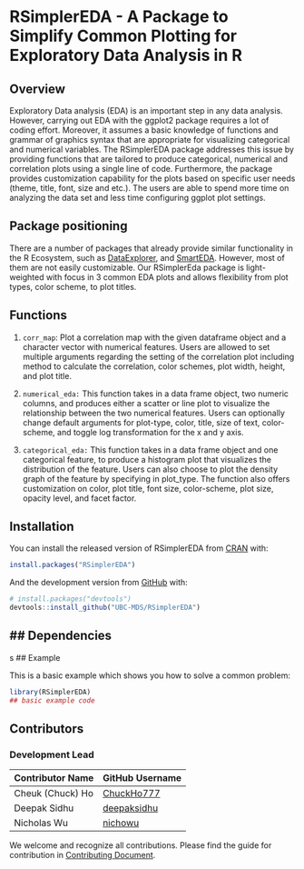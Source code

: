 
<!-- README.md is generated from README.Rmd. Please edit that file -->

# RSimplerEDA - A Package to Simplify Common Plotting for Exploratory Data Analysis in R

<!-- badges: start -->

<!-- badges: end -->

## Overview

Exploratory Data analysis (EDA) is an important step in any data
analysis. However, carrying out EDA with the ggplot2 package requires a
lot of coding effort. Moreover, it assumes a basic knowledge of
functions and grammar of graphics syntax that are appropriate for
visualizing categorical and numerical variables. The RSimplerEDA package
addresses this issue by providing functions that are tailored to produce
categorical, numerical and correlation plots using a single line of
code. Furthermore, the package provides customization capability for the
plots based on specific user needs (theme, title, font, size and etc.).
The users are able to spend more time on analyzing the data set and less
time configuring ggplot plot settings.

## Package positioning

There are a number of packages that already provide similar
functionality in the R Ecosystem, such as
[DataExplorer](https://www.rdocumentation.org/packages/DataExplorer/versions/0.8.1),
and
[SmartEDA](https://www.rdocumentation.org/packages/SmartEDA/versions/0.3.6).
However, most of them are not easily customizable. Our RSimplerEda
package is light-weighted with focus in 3 common EDA plots and allows
flexibility from plot types, color scheme, to plot titles.

## Functions

1.  `corr_map`: Plot a correlation map with the given dataframe object
    and a character vector with numerical features. Users are allowed to
    set multiple arguments regarding the setting of the correlation plot
    including method to calculate the correlation, color schemes, plot
    width, height, and plot title.

2.  `numerical_eda:` This function takes in a data frame object, two
    numeric columns, and produces either a scatter or line plot to
    visualize the relationship between the two numerical features. Users
    can optionally change default arguments for plot-type, color, title,
    size of text, color-scheme, and toggle log transformation for the x
    and y axis.

3.  `categorical_eda:` This function takes in a data frame object and
    one categorical feature, to produce a histogram plot that visualizes
    the distribution of the feature. Users can also choose to plot the
    density graph of the feature by specifying in plot\_type. The
    function also offers customization on color, plot title, font size,
    color-scheme, plot size, opacity level, and facet factor.

## Installation

You can install the released version of RSimplerEDA from
[CRAN](https://CRAN.R-project.org) with:

``` r
install.packages("RSimplerEDA")
```

And the development version from [GitHub](https://github.com/) with:

``` r
# install.packages("devtools")
devtools::install_github("UBC-MDS/RSimplerEDA")
```

## \#\# Dependencies

s \#\# Example

This is a basic example which shows you how to solve a common problem:

``` r
library(RSimplerEDA)
## basic example code
```

## Contributors

### Development Lead

| Contributor Name | GitHub Username                               |
| ---------------- | --------------------------------------------- |
| Cheuk (Chuck) Ho | [ChuckHo777](https://github.com/ChuckHo777)   |
| Deepak Sidhu     | [deepaksidhu](https://github.com/deepaksidhu) |
| Nicholas Wu      | [nichowu](https://github.com/nichowu)         |

We welcome and recognize all contributions. Please find the guide for
contribution in [Contributing
Document](https://github.com/UBC-MDS/RSimplerEDA/blob/master/.github/CONTRIBUTING.md).
